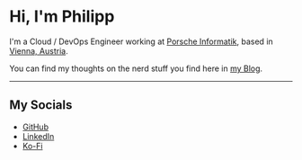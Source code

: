 # Hi, I'm Philipp

I'm a Cloud / DevOps Engineer working at [Porsche Informatik](https://porscheinformatik.com), based in [Vienna, Austria](https://en.wikipedia.org/wiki/Vienna).

You can find my thoughts on the nerd stuff you find here in [my Blog](https://pmaier.at).

---

## My Socials

- [GitHub](https://github.com/philmph)
- [LinkedIn](https://www.linkedin.com/in/philipp-maier-801b54138)
- [Ko-Fi](https://ko-fi.com/philmph)
